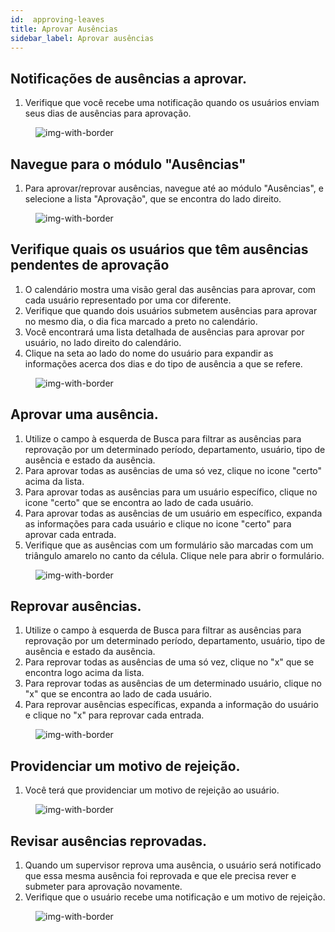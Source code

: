 ```yaml
---
id:  approving-leaves
title: Aprovar Ausências
sidebar_label: Aprovar ausências
---
```


## Notificações de ausências a aprovar.

1. Verifique que você recebe uma notificação quando os usuários enviam seus dias de ausências para aprovação.

<figure>

![img-with-border](/img/university/leaves/approve-leaves10.png)
<figcaption></figcaption>
</figure>


## Navegue para o módulo "Ausências"

1. Para aprovar/reprovar ausências, navegue até ao módulo "Ausências", e selecione a lista "Aprovação", que se encontra do lado direito.

<figure>

![img-with-border](/img/university/leaves/approve-leaves1.png)
<figcaption></figcaption>
</figure>


## Verifique quais os usuários que têm ausências pendentes de aprovação

1. O calendário mostra uma visão geral das ausências para aprovar, com cada usuário representado por uma cor diferente.
2. Verifique que quando dois usuários submetem ausências para aprovar no mesmo dia, o dia fica marcado a preto no calendário.
3. Você encontrará uma lista detalhada de ausências para aprovar por usuário, no lado direito do calendário.
4. Clique na seta ao lado do nome do usuário para expandir as informações acerca dos dias e do tipo de ausência a que se refere.

<figure>

![img-with-border](/img/university/leaves/approve-leaves2.png)
<figcaption></figcaption>
</figure>


## Aprovar uma ausência.

1. Utilize o campo à esquerda de Busca para filtrar as ausências para reprovação por um determinado período, departamento, usuário, tipo de ausência e estado da ausência.
2. Para aprovar todas as ausências de uma só vez, clique no icone "certo" acima da lista.
3. Para aprovar todas as ausências para um usuário específico, clique no icone "certo"  que se encontra ao lado de cada usuário.
4. Para aprovar todas as ausências de um usuário em específico, expanda as informações para cada usuário e clique no icone "certo" para aprovar cada entrada.
5. Verifique que as ausências com um formulário são marcadas com um triângulo amarelo no canto da célula. Clique nele para abrir o formulário.

<figure>

![img-with-border](/img/university/leaves/approve-leaves3.png)
<figcaption></figcaption>
</figure>

## Reprovar ausências.

1. Utilize o campo à esquerda de Busca para filtrar as ausências para reprovação por um determinado período, departamento, usuário, tipo de ausência e estado da ausência.
2. Para reprovar todas as ausências de uma só vez, clique no "x" que se encontra logo acima da lista.
3. Para reprovar todas as ausências de um determinado usuário, clique no "x" que se encontra ao lado de cada usuário.
4. Para reprovar ausências específicas, expanda a informação do usuário e clique no "x" para reprovar cada entrada.


<figure>

![img-with-border](/img/university/leaves/approve-leaves4.png)
<figcaption></figcaption>
</figure>

  
## Providenciar um motivo de rejeição.


1. Você terá que providenciar um motivo de rejeição ao usuário.


<figure>

![img-with-border](/img/university/leaves/approve-leaves5.png)
<figcaption> </figcaption>
</figure>


## Revisar ausências reprovadas.

1. Quando um supervisor reprova uma ausência, o usuário será notificado que essa mesma ausência foi reprovada e que ele precisa rever e submeter para aprovação novamente.
2. Verifique que o usuário recebe uma notificação e um motivo de rejeição.

<figure>

![img-with-border](/img/university/leaves/approve-leaves6.png)
<figcaption> </figcaption>
</figure>